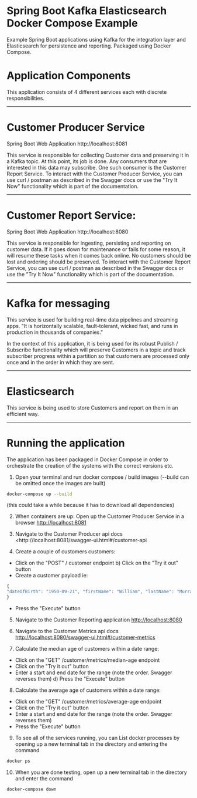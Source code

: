 # Spring Boot Kafka Elasticsearch Docker Compose Example
Example Spring Boot applications using Kafka for the integration layer and Elasticsearch for persistence and reporting. Packaged using Docker Compose.

# Application Components
This application consists of 4 different services each with discrete responsibilities.

---

# Customer Producer Service
Spring Boot Web Application http://localhost:8081

This service is responsible for collecting Customer data and preserving it in a Kafka topic. At this point, its job is done. Any consumers that are interested in this data may subscribe. One such consumer is the Customer Report Service.
To interact with the Customer Producer Service, you can use curl / postman as described in the Swagger docs or use the "Try It Now" functionality which is part of the documentation.

---

# Customer Report Service:
Spring Boot Web Application http://localhost:8080

This service is responsible for ingesting, persisting and reporting on customer data.
If it goes down for maintenance or fails for some reason, it will resume these tasks when it comes back online. No customers should be lost and ordering should be preserved.
To interact with the Customer Report Service, you can use curl / postman as described in the Swagger docs or use the "Try It Now" functionality which is part of the documentation.

---

# Kafka for messaging
This service is used for building real-time data pipelines and streaming apps. "It is horizontally scalable, fault-tolerant, wicked fast, and runs in production in thousands of companies."

In the context of this application, it is being used for its robust Publish / Subscribe functionality which will preserve Customers in a topic and track subscriber progress within a partition so that customers are processed only once and in the order in which they are sent.

---

# Elasticsearch
This service is being used to store Customers and report on them in an efficient way.

---

# Running the application
The application has been packaged in Docker Compose in order to orchestrate the creation of the systems with the correct versions etc. 

1. Open your terminal and run docker compose / build images (--build can be omitted once the images are built)

```bash
docker-compose up --build
```

(this could take a while because it has to download all dependencies)

2. When containers are up: Open up the Customer Producer Service in a browser <http://localhost:8081>

3. Navigate to the Customer Producer api docs <http://localhost:8081/swagger-ui.html#/customer-api

4. Create a couple of customers customers:
* Click on the "POST" / customer endpoint b) Click on the "Try it out" button
* Create a customer payload ie:
```javascript
{
"dateOfBirth": "1950-09-21", "firstName": "William", "lastName": "Murray"
}
```
* Press the "Execute" button

5. Navigate to the Customer Reporting application <http://localhost:8080>

6. Navigate to the Customer Metrics api docs <http://localhost:8080/swagger-ui.html#/customer-metrics>

7. Calculate the median age of customers within a date range:
* Click on the "GET" /customer/metrics/median-age endpoint
* Click on the "Try it out" button
* Enter a start and end date for the range (note the order. Swagger reverses them) d) Press the "Execute" button

8. Calculate the average age of customers within a date range:
* Click on the "GET" /customer/metrics/average-age endpoint
* Click on the "Try it out" button
* Enter a start and end date for the range (note the order. Swagger reverses them)   
* Press the "Execute" button

9. To see all of the services running, you can List docker processes by opening up a new terminal tab in the directory and entering the command

```bash
docker ps
```

10. When you are done testing, open up a new terminal tab in the directory and enter the command
```bash
docker-compose down
```
